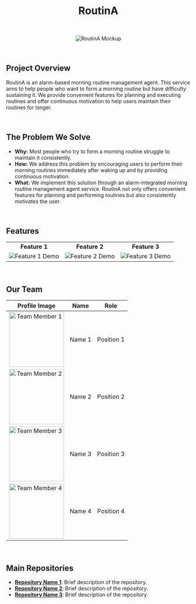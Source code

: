 <div align="center">

# **RoutinA**

</div>

<br>

<p align="center">
  <img src="https://via.placeholder.com/800x400" alt="RoutinA Mockup">
</p>

<br>

## **Project Overview**

RoutinA is an alarm-based morning routine management agent. This service aims to help people who want to form a morning routine but have difficulty sustaining it. We provide convenient features for planning and executing routines and offer continuous motivation to help users maintain their routines for longer.

<br>

## **The Problem We Solve**

* **Why:** Most people who try to form a morning routine struggle to maintain it consistently.
* **How:** We address this problem by encouraging users to perform their morning routines immediately after waking up and by providing continuous motivation.
* **What:** We implement this solution through an alarm-integrated morning routine management agent service. RoutinA not only offers convenient features for planning and performing routines but also consistently motivates the user.

<br>

## **Features**

<table>
  <tr>
    <td align="center"><strong>Feature 1</strong></td>
    <td align="center"><strong>Feature 2</strong></td>
    <td align="center"><strong>Feature 3</strong></td>
  </tr>
  <tr>
    <td align="center"><img src="https://via.placeholder.com/300x200.gif?text=Feature+1+Demo" alt="Feature 1 Demo"></td>
    <td align="center"><img src="https://via.placeholder.com/300x200.gif?text=Feature+2+Demo" alt="Feature 2 Demo"></td>
    <td align="center"><img src="https://via.placeholder.com/300x200.gif?text=Feature+3+Demo" alt="Feature 3 Demo"></td>
  </tr>
</table>

<br>

## **Our Team**

| Profile Image | Name | Role |
| :---: | :---: | :---: |
| <img src="https://via.placeholder.com/150" alt="Team Member 1" width="150"> | Name 1 | Position 1 |
| <img src="https://via.placeholder.com/150" alt="Team Member 2" width="150"> | Name 2 | Position 2 |
| <img src="https://via.placeholder.com/150" alt="Team Member 3" width="150"> | Name 3 | Position 3 |
| <img src="https://via.placeholder.com/150" alt="Team Member 4" width="150"> | Name 4 | Position 4 |

<br>

## **Main Repositories**

* **[Repository Name 1](https://github.com/your-organization/repo-name-1)**: Brief description of the repository.
* **[Repository Name 2](https://github.com/your-organization/repo-name-2)**: Brief description of the repository.
* **[Repository Name 3](https://github.com/your-organization/repo-name-3)**: Brief description of the repository.
